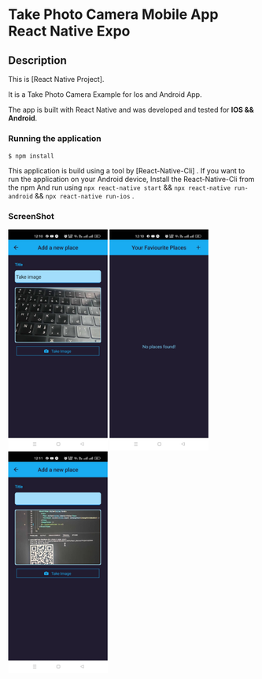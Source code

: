 # Take Photo Camera Mobile App React Native Expo

## Description

This is [React Native Project].

It is a Take Photo Camera Example for Ios and Android App.

The app is built with React Native and was developed and tested for **IOS && Android**.

### Running the application

`$ npm install`

This application is build using a tool by [React-Native-Cli] .
If you want to run the application on your Android device, Install the React-Native-Cli from the npm
And run using `npx react-native start` && `npx react-native run-android` && `npx react-native run-ios` .


### ScreenShot

<p float="left">
  <img src="screenshot/image1.jpeg" width="40%" />
  <img src="screenshot/image2.jpeg" width="40%" />
  <img src="screenshot/image3.jpeg" width="40%" />
</p>
